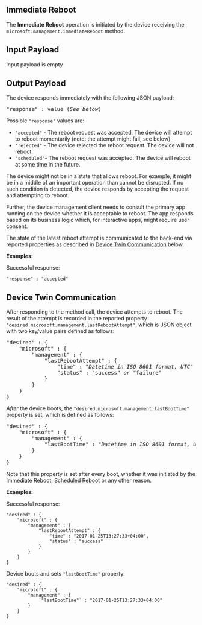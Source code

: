 ## Immediate Reboot

The **Immediate Reboot** operation is initiated by the device receiving the `microsoft.management.immediateReboot` method.

## Input Payload 
Input payload is empty

## Output Payload
The device responds immediately with the following JSON payload:

<pre>
"response" : value (<i>See below</i>)
</pre>

Possible `"response"` values are: 
- `"accepted"` - The reboot request was accepted. The device will attempt to reboot momentarily (note: the attempt might fail, see below)
- `"rejected"` - The device rejected the reboot request. The device will not reboot.
- `"scheduled"`- The reboot request was accepted. The device will reboot at some time in the future.

The device might not be in a state that allows reboot. For example, it might be
in a middle of an important operation than cannot be disrupted. If no such
condition is detected, the device responds by accepting the request and
attempting to reboot.

Further, the device management client needs to consult the primary app running
on the device whether it is acceptable to reboot. The app responds based on its
business logic which, for interactive apps, might require user consent.

The state of the latest reboot attempt is communicated to the back-end via
reported properties as described in [Device Twin Communication](#device-twin-communication) below.

**Examples:**

Successful response:

```
"response" : "accepted"
```

## Device Twin Communication

After responding to the method call, the device attempts to reboot. The result
of the attempt is recorded in the reported property `"desired.microsoft.management.lastRebootAttempt"`, which
is JSON object with two key/value pairs defined as follows:

<pre>
"desired" : {
    "microsoft" : {
        "management" : {
            "lastRebootAttempt" : {
                "time" : "<i>Datetime in ISO 8601 format, UTC</i>"
                "status" : "success" <i>or</i> "failure"
            }
        }
    }
}
</pre>

*After* the device boots, the `"desired.microsoft.management.lastBootTime"` property is set, which is defined as follows:

<pre>
"desired" : {
    "microsoft" : {
        "management" : {
            "lastBootTime" : "<i>Datetime in ISO 8601 format, UTC</i>"
        }
    }
}
</pre>


Note that this property is set after every boot, whether it was initiated by
the Immediate Reboot, [Scheduled Reboot](scheduled-reboot.md) or any other reason.

**Examples:**

Successful response:

```
"desired" : {
    "microsoft" : {
        "management" : {
            "lastRebootAttempt" : {
                "time" : "2017-01-25T13:27:33+04:00",
                "status" : "success"
            }
        }
    }
}
```

Device boots and sets `"lastBootTime"` property:

```
"desired" : {
    "microsoft" : {
        "management" : {
            `"lastBootTime"` : "2017-01-25T13:27:33+04:00"
        }
    }
}
```
